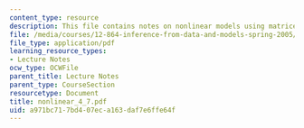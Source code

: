 ```yaml
---
content_type: resource
description: This file contains notes on nonlinear models using matrices.
file: /media/courses/12-864-inference-from-data-and-models-spring-2005/a971bc717bd407eca163daf7e6ffe64f_nonlinear_4_7.pdf
file_type: application/pdf
learning_resource_types:
- Lecture Notes
ocw_type: OCWFile
parent_title: Lecture Notes
parent_type: CourseSection
resourcetype: Document
title: nonlinear_4_7.pdf
uid: a971bc71-7bd4-07ec-a163-daf7e6ffe64f
---
```

